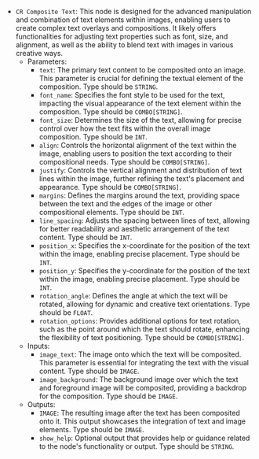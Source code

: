 - `CR Composite Text`: This node is designed for the advanced manipulation and combination of text elements within images, enabling users to create complex text overlays and compositions. It likely offers functionalities for adjusting text properties such as font, size, and alignment, as well as the ability to blend text with images in various creative ways.
    - Parameters:
        - `text`: The primary text content to be composited onto an image. This parameter is crucial for defining the textual element of the composition. Type should be `STRING`.
        - `font_name`: Specifies the font style to be used for the text, impacting the visual appearance of the text element within the composition. Type should be `COMBO[STRING]`.
        - `font_size`: Determines the size of the text, allowing for precise control over how the text fits within the overall image composition. Type should be `INT`.
        - `align`: Controls the horizontal alignment of the text within the image, enabling users to position the text according to their compositional needs. Type should be `COMBO[STRING]`.
        - `justify`: Controls the vertical alignment and distribution of text lines within the image, further refining the text's placement and appearance. Type should be `COMBO[STRING]`.
        - `margins`: Defines the margins around the text, providing space between the text and the edges of the image or other compositional elements. Type should be `INT`.
        - `line_spacing`: Adjusts the spacing between lines of text, allowing for better readability and aesthetic arrangement of the text content. Type should be `INT`.
        - `position_x`: Specifies the x-coordinate for the position of the text within the image, enabling precise placement. Type should be `INT`.
        - `position_y`: Specifies the y-coordinate for the position of the text within the image, enabling precise placement. Type should be `INT`.
        - `rotation_angle`: Defines the angle at which the text will be rotated, allowing for dynamic and creative text orientations. Type should be `FLOAT`.
        - `rotation_options`: Provides additional options for text rotation, such as the point around which the text should rotate, enhancing the flexibility of text positioning. Type should be `COMBO[STRING]`.
    - Inputs:
        - `image_text`: The image onto which the text will be composited. This parameter is essential for integrating the text with the visual content. Type should be `IMAGE`.
        - `image_background`: The background image over which the text and foreground image will be composited, providing a backdrop for the composition. Type should be `IMAGE`.
    - Outputs:
        - `IMAGE`: The resulting image after the text has been composited onto it. This output showcases the integration of text and image elements. Type should be `IMAGE`.
        - `show_help`: Optional output that provides help or guidance related to the node's functionality or output. Type should be `STRING`.
